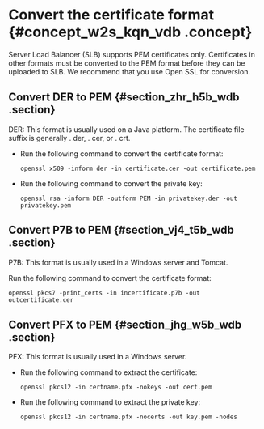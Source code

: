 # Convert the certificate format {#concept_w2s_kqn_vdb .concept}

Server Load Balancer \(SLB\) supports PEM certificates only. Certificates in other formats must be converted to the PEM format before they can be uploaded to SLB. We recommend that you use Open SSL for conversion.

## Convert DER to PEM {#section_zhr_h5b_wdb .section}

DER: This format is usually used on a Java platform. The certificate file suffix is generally . der, . cer, or . crt.

-   Run the following command to convert the certificate format:

    ``` {#codeblock_cie_gkn_e29}
    openssl x509 -inform der -in certificate.cer -out certificate.pem
    ```

-   Run the following command to convert the private key:

    ``` {#codeblock_q33_hkv_gb0}
    openssl rsa -inform DER -outform PEM -in privatekey.der -out privatekey.pem
    ```


## Convert P7B to PEM {#section_vj4_t5b_wdb .section}

P7B: This format is usually used in a Windows server and Tomcat.

Run the following command to convert the certificate format:

``` {#codeblock_hwu_n16_qow}
openssl pkcs7 -print_certs -in incertificate.p7b -out outcertificate.cer
```

## Convert PFX to PEM {#section_jhg_w5b_wdb .section}

PFX: This format is usually used in a Windows server.

-   Run the following command to extract the certificate:

    ``` {#codeblock_pfc_kkr_dfo}
    openssl pkcs12 -in certname.pfx -nokeys -out cert.pem
    ```

-   Run the following command to extract the private key:

    ``` {#codeblock_8b4_h4c_3sq}
    openssl pkcs12 -in certname.pfx -nocerts -out key.pem -nodes
    ```


